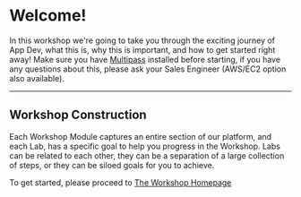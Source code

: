 # Welcome!
In this workshop we're going to take you through the exciting journey of App Dev, what this is, why this is important, and how to get started right away!
Make sure you have [Multipass](https://multipass.run) installed before starting, if you have any questions about this, please ask your Sales Engineer (AWS/EC2 option also available).

---

## Workshop Construction
Each Workshop Module captures an entire section of our platform, and each Lab, has a specific goal to help you progress in the Workshop. Labs can be related to each other, they can be a separation of a large collection of steps, or they can be siloed goals for you to achieve.

To get started, please proceed to [The Workshop Homepage](https://signalfx.github.io/app-dev-workshop/)

